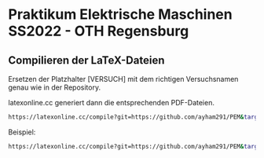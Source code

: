 # Praktikum Elektrische Maschinen SS2022 - OTH Regensburg

## Compilieren der LaTeX-Dateien

Ersetzen der Platzhalter [VERSUCH] mit dem richtigen Versuchsnamen genau wie in
der Repository.

latexonline.cc generiert dann die entsprechenden PDF-Dateien.

```bash
https://latexonline.cc/compile?git=https://github.com/ayham291/PEM&target=[VERSUCH]/[VERSUCH].tex
```

Beispiel:

```bash
https://latexonline.cc/compile?git=https://github.com/ayham291/PEM&target=ASM/ASM.tex
```
